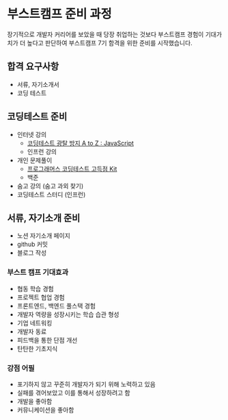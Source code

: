 # 부스트캠프 준비 과정
장기적으로 개발자 커리어를 보았을 때 당장 취업하는 것보다 부스트캠프 경험이 기대가치가 더 높다고 판단하여 부스트캠프 7기 함격을 위한 준비를 시작했습니다. 

## 합격 요구사항
- 서류, 자기소개서
- 코딩 테스트

## 코딩테스트 준비
- 인터넷 강의 
  - [코딩테스트 광탈 방지 A to Z : JavaScript](./online-lecture.md)
  - 인프런 강의
- 개인 문제풀이 
  - [프로그래머스 코딩테스트 고득점 Kit](./programmers.md) 
  - 백준
- 숨고 강의 (숨고 과외 찾기)
- 코딩테스트 스터디 (인프런)

## 서류, 자기소개 준비
- 노션 자기소개 페이지
- github 커밋
- 블로그 작성

### 부스트 캠프 기대효과
- 협동 학습 경험
- 프로젝트 협업 경험
- 프론트엔드, 백엔드 풀스택 경험
- 개발자 역량을 성장시키는 학습 습관 형성
- 기업 네트워킹
- 개발자 동료 
- 피드백을 통한 단점 개선
- 탄탄한 기초지식

### 강점 어필
- 포기하지 않고 꾸준히 개발자가 되기 위해 노력하고 있음
- 실패를 겪어보았고 이를 통해서 성장하려고 함
- 개발을 좋아함
- 커뮤니케이션을 좋아함
